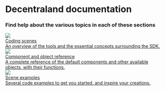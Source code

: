 # Decentraland documentation

### Find help about the various topics in each of these sections

<div class="shortcuts">
  <a href="{{ site.baseurl }}{% post_url /development-guide/2018-01-02-coding-scenes %}">
    <div>
      <div class="image"><img src="/images/home/1.png"/></div>
      <div class="title">Coding scenes</div>
      <div class="description">An overview of the tools and the essential concepts surrounding the SDK.</div>
    </div>
  </a>
  <a href="https://github.com/decentraland/ecs-reference">
    <div>
      <div class="image"><img src="/images/home/2.png"/></div>
      <div class="title">Component and object reference</div>
      <div class="description">A complete reference of the default components and other available objects, with their functions.</div>
    </div>
  </a>
  <a href="{{ site.baseurl }}{% post_url /examples/2018-01-08-sample-scenes %}">
    <div>
      <div class="image"><img src="/images/home/3.png"/></div>
      <div class="title">Scene examples</div>
      <div class="description">Several code examples to get you started, and inspire your creations.</div>
    </div>
  </a>
</div>
